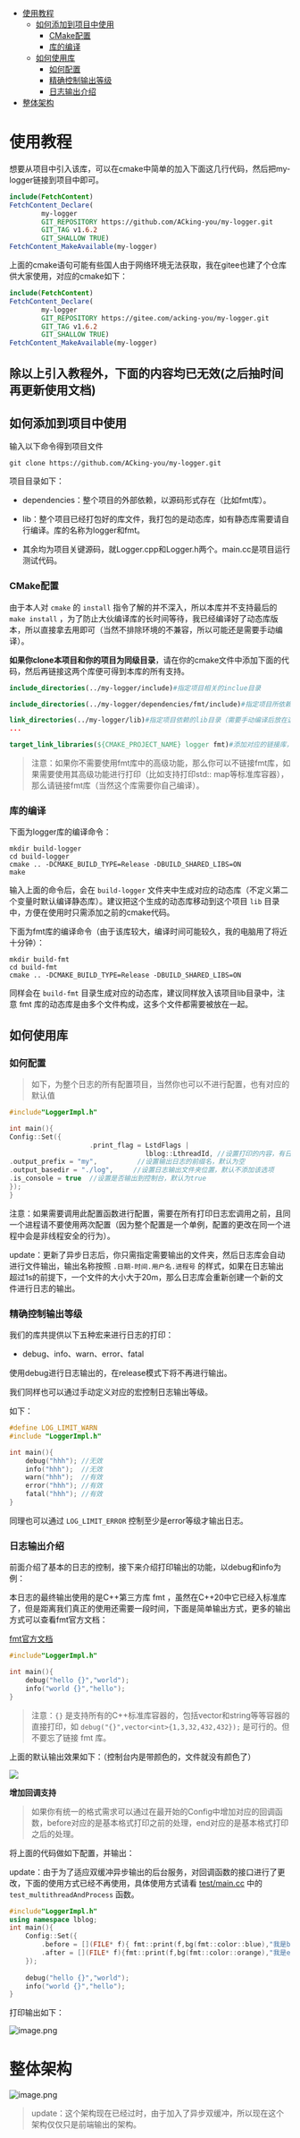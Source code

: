 * [使用教程](#使用教程)
    * [如何添加到项目中使用](#如何添加到项目中使用)
        * [CMake配置](#cmake配置)
        * [库的编译](#库的编译)
    * [如何使用库](#如何使用库)
        * [如何配置](#如何配置)
        * [精确控制输出等级](#精确控制输出等级)
        * [日志输出介绍](#日志输出介绍)
* [整体架构](#整体架构)

# 使用教程
想要从项目中引入该库，可以在cmake中简单的加入下面这几行代码，然后把my-logger链接到项目中即可。
```cmake
include(FetchContent)
FetchContent_Declare(
        my-logger
        GIT_REPOSITORY https://github.com/ACking-you/my-logger.git
        GIT_TAG v1.6.2
        GIT_SHALLOW TRUE)
FetchContent_MakeAvailable(my-logger)
```

上面的cmake语句可能有些国人由于网络环境无法获取，我在gitee也建了个仓库供大家使用，对应的cmake如下：
```cmake
include(FetchContent)
FetchContent_Declare(
        my-logger
        GIT_REPOSITORY https://gitee.com/acking-you/my-logger.git
        GIT_TAG v1.6.2
        GIT_SHALLOW TRUE)
FetchContent_MakeAvailable(my-logger)
```
## 除以上引入教程外，下面的内容均已无效(之后抽时间再更新使用文档)
## 如何添加到项目中使用

输入以下命令得到项目文件

```
git clone https://github.com/ACking-you/my-logger.git
```

项目目录如下：

- dependencies：整个项目的外部依赖，以源码形式存在（比如fmt库）。

<!---->

- lib：整个项目已经打包好的库文件，我打包的是动态库，如有静态库需要请自行编译。库的名称为logger和fmt。

<!---->

- 其余均为项目关键源码，就Logger.cpp和Logger.h两个。main.cc是项目运行测试代码。

### CMake配置

由于本人对 `cmake` 的 `install` 指令了解的并不深入，所以本库并不支持最后的 `make install`
，为了防止大伙编译库的长时间等待，我已经编译好了动态库版本，所以直接拿去用即可（当然不排除环境的不兼容，所以可能还是需要手动编译）。

**如果你clone本项目和你的项目为同级目录**，请在你的cmake文件中添加下面的代码，然后再链接这两个库便可得到本库的所有支持。

```cmake
include_directories(../my-logger/include)#指定项目相关的inclue目录

include_directories(../my-logger/dependencies/fmt/include)#指定项目所依赖的fmt库include目录

link_directories(../my-logger/lib)#指定项目依赖的lib目录（需要手动编译后放在这里
...

target_link_libraries(${CMAKE_PROJECT_NAME} logger fmt)#添加对应的链接库，注意使用多线程时请注意手动链接pthread
```

> 注意：如果你不需要使用fmt库中的高级功能，那么你可以不链接fmt库，如果需要使用其高级功能进行打印（比如支持打印std::
> map等标准库容器），那么请链接fmt库（当然这个库需要你自己编译）。

### 库的编译

下面为logger库的编译命令：

```
mkdir build-logger
cd build-logger
cmake .. -DCMAKE_BUILD_TYPE=Release -DBUILD_SHARED_LIBS=ON
make
```

输入上面的命令后，会在 `build-logger`
文件夹中生成对应的动态库（不定义第二个变量时默认编译静态库）。建议把这个生成的动态库移动到这个项目 `lib`
目录中，方便在使用时只需添加之前的cmake代码。

下面为fmt库的编译命令（由于该库较大，编译时间可能较久，我的电脑用了将近十分钟）：

```
mkdir build-fmt
cd build-fmt
cmake .. -DCMAKE_BUILD_TYPE=Release -DBUILD_SHARED_LIBS=ON
```

同样会在 `build-fmt` 目录生成对应的动态库，建议同样放入该项目lib目录中，注意 fmt 库的动态库是由多个文件构成，这多个文件都需要被放在一起。

## 如何使用库

### 如何配置

> 如下，为整个日志的所有配置项目，当然你也可以不进行配置，也有对应的默认值

```cpp
#include"LoggerImpl.h"

int main(){
Config::Set({
                    .print_flag = LstdFlags |
                                  lblog::LthreadId, //设置打印的内容，有日期、时间、文件名（长、短）、行号、线程id这些选项可选 （默认为LstdFlags包含Ldata | Ltime | Lshortname | Lline
.output_prefix = "my",          //设置输出日志的前缀名，默认为空
.output_basedir = "./log",     //设置日志输出文件夹位置，默认不添加该选项
.is_console = true  //设置是否输出到控制台，默认为true
});
}
```

注意：如果需要调用此配置函数进行配置，需要在所有打印日志宏调用之前，且同一个进程请不要使用两次配置（因为整个配置是一个单例，配置的更改在同一个进程中会是非线程安全的行为）。

>
update：更新了异步日志后，你只需指定需要输出的文件夹，然后日志库会自动进行文件输出，输出名称按照 `.日期-时间.用户名.进程号`
的样式，如果在日志输出超过1s的前提下，一个文件的大小大于20m，那么日志库会重新创建一个新的文件进行日志的输出。

### 精确控制输出等级

我们的库共提供以下五种宏来进行日志的打印：

- debug、info、warn、error、fatal

使用debug进行日志输出的，在release模式下将不再进行输出。

我们同样也可以通过手动定义对应的宏控制日志输出等级。

如下：

```cpp
#define LOG_LIMIT_WARN
#include "LoggerImpl.h"

int main(){
    debug("hhh"); //无效
    info("hhh");  //无效
    warn("hhh");  //有效
    error("hhh"); //有效
    fatal("hhh"); //有效
}
```

同理也可以通过 `LOG_LIMIT_ERROR` 控制至少是error等级才输出日志。

### 日志输出介绍

前面介绍了基本的日志的控制，接下来介绍打印输出的功能，以debug和info为例：

本日志的最终输出使用的是C++第三方库 fmt ，虽然在C++20中它已经入标准库了，但是距离我们真正的使用还需要一段时间，下面是简单输出方式，更多的输出方式可以查看fmt官方文档：

[fmt官方文档](https://fmt.dev/latest/index.html)

```cpp
#include"LoggerImpl.h"

int main(){
    debug("hello {}","world");
    info("world {}","hello");
}
```

> 注意：`{}`
> 是支持所有的C++标准库容器的，包括vector和string等等容器的直接打印，如 `debug("{}",vector<int>{1,3,32,432,432});`
> 是可行的。但不要忘了链接 fmt 库。

上面的默认输出效果如下：（控制台内是带颜色的，文件就没有颜色了）

![](https://p3-juejin.byteimg.com/tos-cn-i-k3u1fbpfcp/f0b7935159eb4915bbda6fc4dbfa6936~tplv-k3u1fbpfcp-zoom-1.image)

**增加回调支持**
> 如果你有统一的格式需求可以通过在最开始的Config中增加对应的回调函数，before对应的是基本格式打印之前的处理，end对应的是基本格式打印之后的处理。

将上面的代码做如下配置，并输出：
>
update：由于为了适应双缓冲异步输出的后台服务，对回调函数的接口进行了更改，下面的使用方式已经不再使用，具体使用方式请看 [test/main.cc](./tests/test_and_bench.cc)
中的 `test_multithreadAndProcess` 函数。

```cpp
#include"LoggerImpl.h"
using namespace lblog;
int main(){
    Config::Set({
        .before = [](FILE* f){ fmt::print(f,bg(fmt::color::blue),"我是before函数");},
        .after = [](FILE* f){fmt::print(f,bg(fmt::color::orange),"我是end函数");}
    });
    
    debug("hello {}","world");
    info("world {}","hello");
}
```

打印输出如下：

![image.png](https://p3-juejin.byteimg.com/tos-cn-i-k3u1fbpfcp/9b0ca1ccd57f4c46a4c5f8db41bf68a9~tplv-k3u1fbpfcp-watermark.image?)

# 整体架构

![image.png](https://p6-juejin.byteimg.com/tos-cn-i-k3u1fbpfcp/434f4d927a9049008de7570b30d55511~tplv-k3u1fbpfcp-watermark.image?)

> update：这个架构现在已经过时，由于加入了异步双缓冲，所以现在这个架构仅仅只是前端输出的架构。